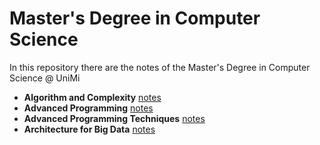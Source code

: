 # Master's Degree in Computer Science 

In this repository there are the notes of the Master's Degree in Computer Science @ UniMi

- **Algorithm and Complexity** [notes]()
- **Advanced Programming** [notes](https://github.com/FedericoBruzzone/master-courses/blob/master/advanced-programming/theory/advanced-programming.pdf)
- **Advanced Programming Techniques** [notes](https://github.com/FedericoBruzzone/master-courses/blob/master/advanced-programming-techniques/theory/advanced-programming-techniques.pdf)
- **Architecture for Big Data** [notes]()
